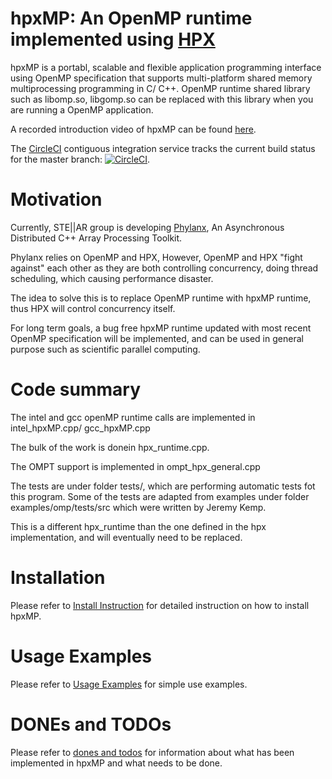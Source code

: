 <!--   Distributed under the Boost Software License, Version 1.0. (See accompanying -->
<!--   file LICENSE_1_0.txt or copy at http://www.boost.org/LICENSE_1_0.txt)        -->

# hpxMP: An OpenMP runtime implemented using [HPX](https://github.com/STEllAR-GROUP/hpx)

hpxMP is a portabl, scalable and flexible application programming interface using OpenMP specification 
that supports multi-platform shared memory multiprocessing programming in C/ C++. OpenMP runtime shared
library such as libomp.so, libgomp.so can be replaced with this library when you are running a OpenMP
application.

A recorded introduction video of hpxMP can be found
 [here](https://www.youtube.com/watch?v=ajDGWPDrcxU&index=12&list=PL7vEgTL3FalbVFwzkXLHpBRKlcJNULW1g).

The [CircleCI](https://circleci.com/gh/STEllAR-GROUP/hpxMP) contiguous
integration service tracks the current build status for the master branch:
[![CircleCI](https://circleci.com/gh/STEllAR-GROUP/hpxMP.svg?style=svg)](https://circleci.com/gh/STEllAR-GROUP/hpxMP).

# Motivation

Currently, STE||AR group is developing [Phylanx](https://github.com/STEllAR-GROUP/phylanx), 
An Asynchronous Distributed C++ Array Processing Toolkit. 

Phylanx relies on OpenMP and HPX, However, OpenMP and HPX "fight against" each other
as they are both controlling concurrency, doing thread scheduling, which causing performance disaster.

The idea to solve this is to replace OpenMP runtime with hpxMP runtime, thus HPX will control concurrency itself.

For long term goals, a bug free hpxMP runtime updated with 
most recent OpenMP specification will be implemented,
and can be used in general purpose such as scientific parallel computing.

# Code summary

The intel and gcc openMP runtime calls are implemented in intel_hpxMP.cpp/ gcc_hpxMP.cpp

The bulk of the work is donein hpx_runtime.cpp.

The OMPT support is implemented in ompt_hpx_general.cpp

The tests are under folder tests/, which are performing automatic tests fot this program. 
Some of the tests are adapted from examples under folder examples/omp/tests/src which were written by Jeremy Kemp.

This is a different hpx_runtime than the one defined in the hpx implementation, and will eventually
need to be replaced.

# Installation

Please refer to [Install Instruction](doc/install.md) for detailed instruction on how to install hpxMP.

# Usage Examples

Please refer to [Usage Examples](doc/usecases.md) for simple use examples.

# DONEs and TODOs

Please refer to [dones and todos](doc/done-todo.md) for information about
what has been implemented in hpxMP and what needs to be done.


